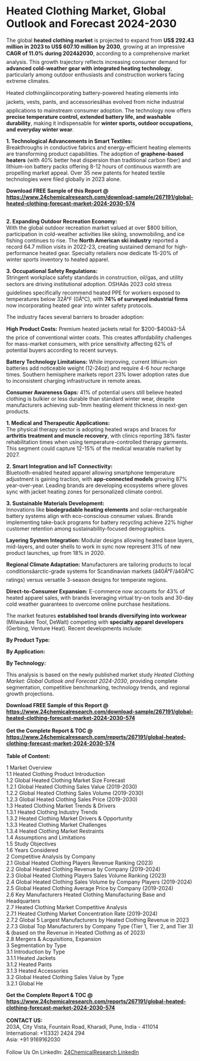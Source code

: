 <h1>Heated Clothing Market, Global Outlook and Forecast 2024-2030</h1><p>The global <strong>heated clothing market</strong> is projected to expand from <strong>US$ 292.43 million in 2023 to US$ 607.10 million by 2030</strong>, growing at an impressive <strong>CAGR of 11.0% during 2024â2030</strong>, according to a comprehensive market analysis. This growth trajectory reflects increasing consumer demand for <strong>advanced cold-weather gear with integrated heating technology</strong>, particularly among outdoor enthusiasts and construction workers facing extreme climates.</p><p>Heated clothingâincorporating battery-powered heating elements into jackets, vests, pants, and accessoriesâhas evolved from niche industrial applications to mainstream consumer adoption. The technology now offers <strong>precise temperature control, extended battery life, and washable durability</strong>, making it indispensable for <strong>winter sports, outdoor occupations, and everyday winter wear</strong>.</p><p><strong>1. Technological Advancements in Smart Textiles:</strong><br>
Breakthroughs in conductive fabrics and energy-efficient heating elements are transforming product capabilities. The adoption of <strong>graphene-based heaters</strong> (with 40% better heat dispersion than traditional carbon fiber) and lithium-ion battery packs offering 8-12 hours of continuous warmth are propelling market appeal. Over 35 new patents for heated textile technologies were filed globally in 2023 alone.</p><div><b>Download FREE Sample of this Report @ 
            <a href="https://www.24chemicalresearch.com/download-sample/267191/global-heated-clothing-forecast-market-2024-2030-574">
            https://www.24chemicalresearch.com/download-sample/267191/global-heated-clothing-forecast-market-2024-2030-574</a></b></div><br><p><strong>2. Expanding Outdoor Recreation Economy:</strong><br>
With the global outdoor recreation market valued at over $800 billion, participation in cold-weather activities like skiing, snowmobiling, and ice fishing continues to rise. The <strong>North American ski industry</strong> reported a record 64.7 million visits in 2022-23, creating sustained demand for high-performance heated gear. Specialty retailers now dedicate 15-20% of winter sports inventory to heated apparel.</p><p><strong>3. Occupational Safety Regulations:</strong><br>
Stringent workplace safety standards in construction, oil/gas, and utility sectors are driving institutional adoption. OSHAâs 2023 cold stress guidelines specifically recommend heated PPE for workers exposed to temperatures below 32Â°F (0Â°C), with <strong>74% of surveyed industrial firms</strong> now incorporating heated gear into winter safety protocols.</p><p>The industry faces several barriers to broader adoption:</p><p><strong>High Product Costs:</strong> Premium heated jackets retail for $200-$400â3-5Ã the price of conventional winter coats. This creates affordability challenges for mass-market consumers, with price sensitivity affecting 62% of potential buyers according to recent surveys.</p><p><strong>Battery Technology Limitations:</strong> While improving, current lithium-ion batteries add noticeable weight (12-24oz) and require 4-6 hour recharge times. Southern hemisphere markets report 23% lower adoption rates due to inconsistent charging infrastructure in remote areas.</p><p><strong>Consumer Awareness Gaps:</strong> 41% of potential users still believe heated clothing is bulkier or less durable than standard winter wear, despite manufacturers achieving sub-1mm heating element thickness in next-gen products.</p><p><strong>1. Medical and Therapeutic Applications:</strong><br>
The physical therapy sector is adopting heated wraps and braces for <strong>arthritis treatment and muscle recovery</strong>, with clinics reporting 38% faster rehabilitation times when using temperature-controlled therapy garments. This segment could capture 12-15% of the medical wearable market by 2027.</p><p><strong>2. Smart Integration and IoT Connectivity:</strong><br>
Bluetooth-enabled heated apparel allowing smartphone temperature adjustment is gaining traction, with <strong>app-connected models</strong> growing 87% year-over-year. Leading brands are developing ecosystems where gloves sync with jacket heating zones for personalized climate control.</p><p><strong>3. Sustainable Materials Development:</strong><br>
Innovations like <strong>biodegradable heating elements</strong> and solar-rechargeable battery systems align with eco-conscious consumer values. Brands implementing take-back programs for battery recycling achieve 22% higher customer retention among sustainability-focused demographics.</p><p><strong>Layering System Integration:</strong> Modular designs allowing heated base layers, mid-layers, and outer shells to work in sync now represent 31% of new product launches, up from 18% in 2020.</p><p><strong>Regional Climate Adaptation:</strong> Manufacturers are tailoring products to local conditionsâarctic-grade systems for Scandinavian markets (â40Â°F/â40Â°C ratings) versus versatile 3-season designs for temperate regions.</p><p><strong>Direct-to-Consumer Expansion:</strong> E-commerce now accounts for 43% of heated apparel sales, with brands leveraging virtual try-on tools and 30-day cold weather guarantees to overcome online purchase hesitations.</p><p>The market features <strong>established tool brands diversifying into workwear</strong> (Milwaukee Tool, DeWalt) competing with <strong>specialty apparel developers</strong> (Gerbing, Venture Heat). Recent developments include:</p><p><strong>By Product Type:</strong></p><p><strong>By Application:</strong></p><p><strong>By Technology:</strong></p><p>This analysis is based on the newly published market study <em>Heated Clothing Market: Global Outlook and Forecast 2024-2030</em>, providing complete segmentation, competitive benchmarking, technology trends, and regional growth projections.</p><div><b>Download FREE Sample of this Report @ 
            <a href="https://www.24chemicalresearch.com/download-sample/267191/global-heated-clothing-forecast-market-2024-2030-574">
            https://www.24chemicalresearch.com/download-sample/267191/global-heated-clothing-forecast-market-2024-2030-574</a></b></div><br><div><b>Get the Complete Report & TOC @ 
            <a href="https://www.24chemicalresearch.com/reports/267191/global-heated-clothing-forecast-market-2024-2030-574">
            https://www.24chemicalresearch.com/reports/267191/global-heated-clothing-forecast-market-2024-2030-574</a></b></div><br>
            <b>Table of Content:</b><p>1 Market Overview<br />
1.1 Heated Clothing Product Introduction<br />
1.2 Global Heated Clothing Market Size Forecast<br />
1.2.1 Global Heated Clothing Sales Value (2019-2030)<br />
1.2.2 Global Heated Clothing Sales Volume (2019-2030)<br />
1.2.3 Global Heated Clothing Sales Price (2019-2030)<br />
1.3 Heated Clothing Market Trends & Drivers<br />
1.3.1 Heated Clothing Industry Trends<br />
1.3.2 Heated Clothing Market Drivers & Opportunity<br />
1.3.3 Heated Clothing Market Challenges<br />
1.3.4 Heated Clothing Market Restraints<br />
1.4 Assumptions and Limitations<br />
1.5 Study Objectives<br />
1.6 Years Considered<br />
2 Competitive Analysis by Company<br />
2.1 Global Heated Clothing Players Revenue Ranking (2023)<br />
2.2 Global Heated Clothing Revenue by Company (2019-2024)<br />
2.3 Global Heated Clothing Players Sales Volume Ranking (2023)<br />
2.4 Global Heated Clothing Sales Volume by Company Players (2019-2024)<br />
2.5 Global Heated Clothing Average Price by Company (2019-2024)<br />
2.6 Key Manufacturers Heated Clothing Manufacturing Base and Headquarters<br />
2.7 Heated Clothing Market Competitive Analysis<br />
2.7.1 Heated Clothing Market Concentration Rate (2019-2024)<br />
2.7.2 Global 5 Largest Manufacturers by Heated Clothing Revenue in 2023<br />
2.7.3 Global Top Manufacturers by Company Type (Tier 1, Tier 2, and Tier 3) & (based on the Revenue in Heated Clothing as of 2023)<br />
2.8 Mergers & Acquisitions, Expansion<br />
3 Segmentation by Type<br />
3.1 Introduction by Type<br />
3.1.1 Heated Jackets<br />
3.1.2 Heated Pants<br />
3.1.3 Heated Accessories<br />
3.2 Global Heated Clothing Sales Value by Type<br />
3.2.1 Global He</p><div><b>Get the Complete Report & TOC @ 
            <a href="https://www.24chemicalresearch.com/reports/267191/global-heated-clothing-forecast-market-2024-2030-574">
            https://www.24chemicalresearch.com/reports/267191/global-heated-clothing-forecast-market-2024-2030-574</a></b></div><br><b>CONTACT US:</b><br>
            203A, City Vista, Fountain Road, Kharadi, Pune, India - 411014<br>
            International: +1(332) 2424 294<br>
            Asia: +91 9169162030 <br><br>
            Follow Us On LinkedIn: <a href="https://www.linkedin.com/company/24chemicalresearch/">24ChemicalResearch LinkedIn</a>